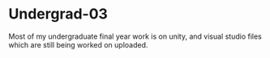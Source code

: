 # Undergrad-03

Most of my undergraduate final year work is on unity, and visual studio files which are still being worked on uploaded. 
